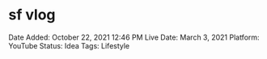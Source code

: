 # sf vlog

Date Added: October 22, 2021 12:46 PM
Live Date: March 3, 2021
Platform: YouTube
Status: Idea
Tags: Lifestyle